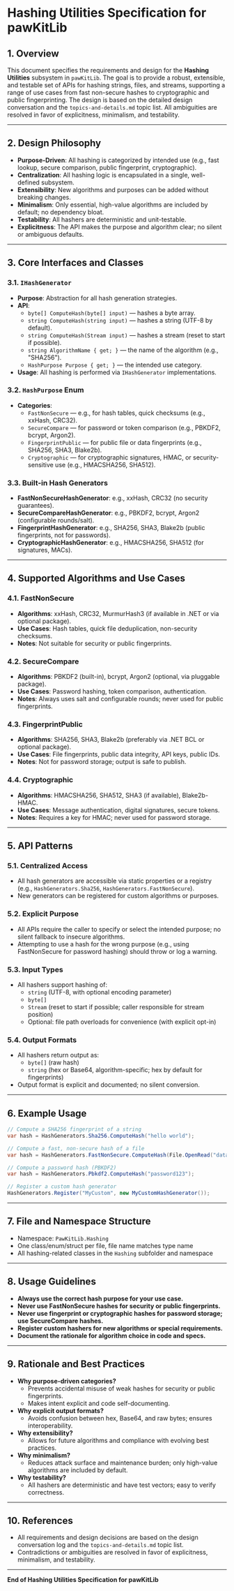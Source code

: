 # Hashing Utilities Specification for pawKitLib

## 1. Overview

This document specifies the requirements and design for the **Hashing Utilities** subsystem in `pawKitLib`. The goal is to provide a robust, extensible, and testable set of APIs for hashing strings, files, and streams, supporting a range of use cases from fast non-secure hashes to cryptographic and public fingerprinting. The design is based on the detailed design conversation and the `topics-and-details.md` topic list. All ambiguities are resolved in favor of explicitness, minimalism, and testability.

---

## 2. Design Philosophy

- **Purpose-Driven**: All hashing is categorized by intended use (e.g., fast lookup, secure comparison, public fingerprint, cryptographic).
- **Centralization**: All hashing logic is encapsulated in a single, well-defined subsystem.
- **Extensibility**: New algorithms and purposes can be added without breaking changes.
- **Minimalism**: Only essential, high-value algorithms are included by default; no dependency bloat.
- **Testability**: All hashers are deterministic and unit-testable.
- **Explicitness**: The API makes the purpose and algorithm clear; no silent or ambiguous defaults.

---

## 3. Core Interfaces and Classes

### 3.1. `IHashGenerator`
- **Purpose**: Abstraction for all hash generation strategies.
- **API**:
  - `byte[] ComputeHash(byte[] input)` — hashes a byte array.
  - `string ComputeHash(string input)` — hashes a string (UTF-8 by default).
  - `string ComputeHash(Stream input)` — hashes a stream (reset to start if possible).
  - `string AlgorithmName { get; }` — the name of the algorithm (e.g., "SHA256").
  - `HashPurpose Purpose { get; }` — the intended use category.
- **Usage**: All hashing is performed via `IHashGenerator` implementations.

### 3.2. `HashPurpose` Enum
- **Categories**:
  - `FastNonSecure` — e.g., for hash tables, quick checksums (e.g., xxHash, CRC32).
  - `SecureCompare` — for password or token comparison (e.g., PBKDF2, bcrypt, Argon2).
  - `FingerprintPublic` — for public file or data fingerprints (e.g., SHA256, SHA3, Blake2b).
  - `Cryptographic` — for cryptographic signatures, HMAC, or security-sensitive use (e.g., HMACSHA256, SHA512).

### 3.3. Built-in Hash Generators
- **FastNonSecureHashGenerator**: e.g., xxHash, CRC32 (no security guarantees).
- **SecureCompareHashGenerator**: e.g., PBKDF2, bcrypt, Argon2 (configurable rounds/salt).
- **FingerprintHashGenerator**: e.g., SHA256, SHA3, Blake2b (public fingerprints, not for passwords).
- **CryptographicHashGenerator**: e.g., HMACSHA256, SHA512 (for signatures, MACs).

---

## 4. Supported Algorithms and Use Cases

### 4.1. FastNonSecure
- **Algorithms**: xxHash, CRC32, MurmurHash3 (if available in .NET or via optional package).
- **Use Cases**: Hash tables, quick file deduplication, non-security checksums.
- **Notes**: Not suitable for security or public fingerprints.

### 4.2. SecureCompare
- **Algorithms**: PBKDF2 (built-in), bcrypt, Argon2 (optional, via pluggable package).
- **Use Cases**: Password hashing, token comparison, authentication.
- **Notes**: Always uses salt and configurable rounds; never used for public fingerprints.

### 4.3. FingerprintPublic
- **Algorithms**: SHA256, SHA3, Blake2b (preferably via .NET BCL or optional package).
- **Use Cases**: File fingerprints, public data integrity, API keys, public IDs.
- **Notes**: Not for password storage; output is safe to publish.

### 4.4. Cryptographic
- **Algorithms**: HMACSHA256, SHA512, SHA3 (if available), Blake2b-HMAC.
- **Use Cases**: Message authentication, digital signatures, secure tokens.
- **Notes**: Requires a key for HMAC; never used for password storage.

---

## 5. API Patterns

### 5.1. Centralized Access
- All hash generators are accessible via static properties or a registry (e.g., `HashGenerators.Sha256`, `HashGenerators.FastNonSecure`).
- New generators can be registered for custom algorithms or purposes.

### 5.2. Explicit Purpose
- All APIs require the caller to specify or select the intended purpose; no silent fallback to insecure algorithms.
- Attempting to use a hash for the wrong purpose (e.g., using FastNonSecure for password hashing) should throw or log a warning.

### 5.3. Input Types
- All hashers support hashing of:
  - `string` (UTF-8, with optional encoding parameter)
  - `byte[]`
  - `Stream` (reset to start if possible; caller responsible for stream position)
  - Optional: file path overloads for convenience (with explicit opt-in)

### 5.4. Output Formats
- All hashers return output as:
  - `byte[]` (raw hash)
  - `string` (hex or Base64, algorithm-specific; hex by default for fingerprints)
- Output format is explicit and documented; no silent conversion.

---

## 6. Example Usage

```csharp
// Compute a SHA256 fingerprint of a string
var hash = HashGenerators.Sha256.ComputeHash("hello world");

// Compute a fast, non-secure hash of a file
var hash = HashGenerators.FastNonSecure.ComputeHash(File.OpenRead("data.bin"));

// Compute a password hash (PBKDF2)
var hash = HashGenerators.Pbkdf2.ComputeHash("password123");

// Register a custom hash generator
HashGenerators.Register("MyCustom", new MyCustomHashGenerator());
```

---

## 7. File and Namespace Structure

- Namespace: `PawKitLib.Hashing`
- One class/enum/struct per file, file name matches type name
- All hashing-related classes in the `Hashing` subfolder and namespace

---

## 8. Usage Guidelines

- **Always use the correct hash purpose for your use case.**
- **Never use FastNonSecure hashes for security or public fingerprints.**
- **Never use fingerprint or cryptographic hashes for password storage; use SecureCompare hashes.**
- **Register custom hashers for new algorithms or special requirements.**
- **Document the rationale for algorithm choice in code and specs.**

---

## 9. Rationale and Best Practices

- **Why purpose-driven categories?**
  - Prevents accidental misuse of weak hashes for security or public fingerprints.
  - Makes intent explicit and code self-documenting.
- **Why explicit output formats?**
  - Avoids confusion between hex, Base64, and raw bytes; ensures interoperability.
- **Why extensibility?**
  - Allows for future algorithms and compliance with evolving best practices.
- **Why minimalism?**
  - Reduces attack surface and maintenance burden; only high-value algorithms are included by default.
- **Why testability?**
  - All hashers are deterministic and have test vectors; easy to verify correctness.

---

## 10. References

- All requirements and design decisions are based on the design conversation log and the `topics-and-details.md` topic list.
- Contradictions or ambiguities are resolved in favor of explicitness, minimalism, and testability.

---

**End of Hashing Utilities Specification for pawKitLib**
